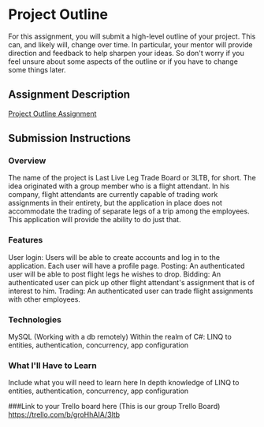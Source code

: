 # Project Outline
For this assignment, you will submit a high-level outline of your project. This can, and likely will, change over time. In particular, your mentor will provide direction and feedback to help sharpen your ideas. So don't worry if you feel unsure about some aspects of the outline or if you have to change some things later.

## Assignment Description
[Project Outline Assignment](https://education.launchcode.org/liftoff/modules/assignments/project-outline)

## Submission Instructions

### Overview
The name of the project is Last Live Leg Trade Board or 3LTB, for short. The idea originated with a group member who is a flight attendant. In his company, flight attendants are currently capable of trading work assignments in their entirety, but the application in place does not accommodate the trading of separate legs of a trip among the employees. This application will provide the ability to do just that.
### Features
User login: Users will be able to create accounts and log in to the application. Each user will have a profile page.
Posting: An authenticated user will be able to post flight legs he wishes to drop.
Bidding: An authenticated user can pick up other flight attendant's assignment that is of interest to him.
Trading: An authenticated user can trade flight assignments with other employees.
### Technologies
MySQL (Working with a db remotely)
Within the realm of C#: LINQ to entities, authentication, concurrency, app configuration
### What I'll Have to Learn
Include what you will need to learn here
In depth knowledge of LINQ to entities, authentication, concurrency, app configuration

###Link to your Trello board here (This is our group Trello Board)
https://trello.com/b/groHhAIA/3ltb